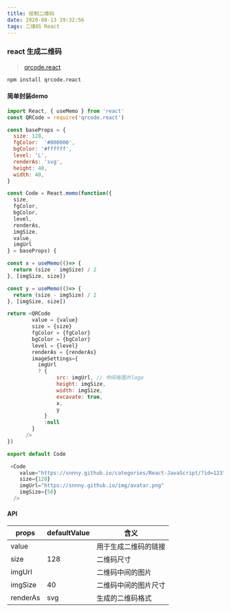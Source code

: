 ```yaml
---
title: 绘制二维码
date: 2020-08-13 19:32:56
tags: 二维码 React
---
```


### react 生成二维码

> [qrcode.react](https://github.com/zpao/qrcode.react)

```bash
npm install qrcode.react
```
#### 简单封装demo

```javascript
import React, { useMemo } from 'react'
const QRCode = require('qrcode.react')

const baseProps = {
  size: 128,
  fgColor:  '#000000',
  bgColor: '#ffffff',
  level: 'L',
  renderAs: 'svg',
  height: 40,
  width: 40,
}

const Code = React.memo(function({
  size,
  fgColor,
  bgColor,
  level,
  renderAs,
  imgSize,
  value,
  imgUrl
} = baseProps) {

const x = useMemo(()=> {
  return (size - imgSize) / 2
}, [imgSize, size])

const y = useMemo(()=> {
  return (size - imgSize) / 2
}, [imgSize, size])

return <QRCode 
        value = {value}
        size = {size}
        fgColor = {fgColor}
        bgColor = {bgColor}
        level = {level}
        renderAs = {renderAs}
        imageSettings={
          imgUrl 
          ? { 
                src: imgUrl, // 中间有图片logo
                height: imgSize,
                width: imgSize,
                excavate: true,
                x,
                y
            }
            :null
        }
      />
})

export default Code

 <Code 
    value="https://snnny.github.io/categories/React-JavaScript/?id=123"
    size={128}
    imgUrl="https://snnny.github.io/img/avatar.png"
    imgSize={50}
  />

```

#### API

props | defaultValue | 含义
---|---|--- 
value| | 用于生成二维码的链接
size | 128 | 二维码尺寸
imgUrl |  | 二维码中间的图片
imgSize | 40 | 二维码中间的图片尺寸
renderAs | svg | 生成的二维码格式

